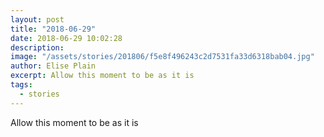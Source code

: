```yaml
---
layout: post
title: "2018-06-29"
date: 2018-06-29 10:02:28
description: 
image: "/assets/stories/201806/f5e8f496243c2d7531fa33d6318bab04.jpg"
author: Elise Plain
excerpt: Allow this moment to be as it is
tags: 
  - stories
---
```


Allow this moment to be as it is
<p></p>
